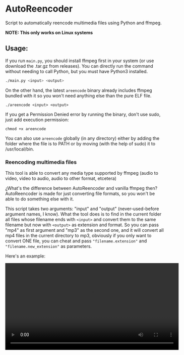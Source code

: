 # AutoReencoder
Script to automatically reencode multimedia files using Python and ffmpeg.

**NOTE: This only works on Linux systems**

## Usage:
If you run `main.py`, you should install ffmpeg first in your system (or use download the .tar.gz from releases). You can directly run the command without needing to call Python, but you must have Python3 installed.

```sh
./main.py <input> <output>
```

On the other hand, the latest `areencode` binary already includes ffmpeg bundled with it so you won't need anything else than the pure ELF file.

```
./areencode <input> <output>
```

If you get a Permission Denied error by running the binary, don't use sudo, just add execution permission:

```
chmod +x areencode
```

You can also use `areencode` globally (in any directory) either by adding the folder where the file is to PATH or by moving (with the help of sudo) it to /usr/local/bin.

### Reencoding multimedia files
This tool is able to convert any media type supported by ffmpeg (audio to video, video to audio, audio to other format, etcetera)

¿What's the difference between AutoReencoder and vanilla ffmpeg then? AutoReencoder is made for just converting file formats, so you won't be able to do something else with it.

This script takes two arguments: "input" and "output" (never-used-before argument names, I know). What the tool does is to find in the current folder all files whose filename ends with `<input>`
and convert them to the same filename but now with `<output>` as extension and format. So you can pass "mp4" as first argument and "mp3" as the second one, and it will convert all mp4 files in the current directory
to mp3, obviously if you only want to convert ONE file, you can cheat and pass `"filename.extension"` and `"filename.new_extension"` as parameters.

Here's an example:

<video with="400" height="275" src="https://github.com/fabiopolancoe/AutoReencoder/blob/main/test.mp4?raw=true" autoplay loop />
